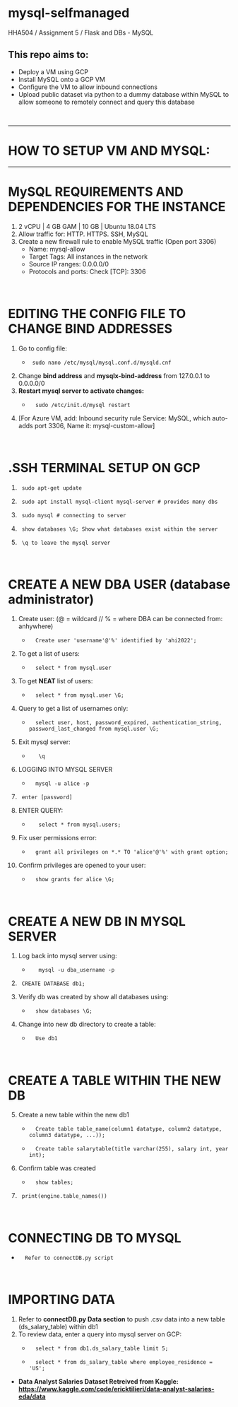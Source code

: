 # mysql-selfmanaged
HHA504 / Assignment 5 / Flask and DBs - MySQL

## This repo aims to:
- Deploy a VM using GCP
- Install MySQL onto a GCP VM
- Configure the VM to allow inbound connections
- Upload public dataset via python to a dummy database within MySQL to allow someone to remotely connect and query this database 

<br>

------
# HOW TO SETUP VM AND MYSQL: 
------

# MySQL REQUIREMENTS AND DEPENDENCIES FOR THE INSTANCE 
1. 2 vCPU | 4 GB GAM | 10 GB | Ubuntu 18.04 LTS
2. Allow traffic for: HTTP. HTTPS. SSH, MySQL
3. Create a new firewall rule to enable MySQL traffic (Open port 3306)   
    - Name: mysql-allow
    - Target Tags: All instances in the network
    - Source IP ranges: 0.0.0.0/0
    - Protocols and ports: Check [TCP]: 3306

<br>

# EDITING THE CONFIG FILE TO CHANGE BIND ADDRESSES
1. Go to config file:
     -      sudo nano /etc/mysql/mysql.conf.d/mysqld.cnf
2. Change **bind address** and **mysqlx-bind-address** from 127.0.0.1 to 0.0.0.0/0
3. **Restart mysql server to activate changes:**
    -       sudo /etc/init.d/mysql restart
4. [For Azure VM, add: Inbound security rule
Service: MySQL, which auto-adds port 3306,
Name it: mysql-custom-allow]

<br>

# .SSH TERMINAL SETUP ON GCP
1.      sudo apt-get update 
2.      sudo apt install mysql-client mysql-server # provides many dbs
3.      sudo mysql # connecting to server 
4.      show databases \G; Show what databases exist within the server
5.      \q to leave the mysql server

<br>

# CREATE A NEW DBA USER (database administrator)
1. Create user: (@ = wildcard // % = where DBA can be connected from: anhywhere)
    -       Create user 'username'@'%' identified by 'ahi2022';
2. To get a list of users:
    -       select * from mysql.user 
3. To get **NEAT** list of users:
    -       select * from mysql.user \G;
4. Query to get a list of usernames only: 
    -       select user, host, password_expired, authentication_string, password_last_changed from mysql.user \G; 
5. Exit mysql server: 
   -        \q
6. LOGGING INTO MYSQL SERVER
    -       mysql -u alice -p 
7.      enter [password] 
8. ENTER QUERY:
   -        select * from mysql.users;
9. Fix user permissions error: 
    -       grant all privileges on *.* TO 'alice'@'%' with grant option;
10. Confirm privileges are opened to your user:
    -       show grants for alice \G;

<br>

# CREATE A NEW DB IN MYSQL SERVER
1. Log back into mysql server using:
   -        mysql -u dba_username -p
2.      CREATE DATABASE db1;
3. Verify db was created by show all databases using:
    -       show databases \G;
4. Change into new db directory to create a table:
    -       Use db1

<br>

# CREATE A TABLE WITHIN THE NEW DB
5. Create a new table within the new db1
    -       Create table table_name(column1 datatype, column2 datatype, column3 datatype, ...));
    -       Create table salarytable(title varchar(255), salary int, year int);
6. Confirm table was created
    -       show tables;
7.      print(engine.table_names())

<br>

# CONNECTING DB TO MYSQL
-       Refer to connectDB.py script

<br> 

# IMPORTING DATA
 1. Refer to **connectDB.py Data section** to push .csv data into a new table (ds_salary_table) within db1
 2. To review data, enter a query into mysql server on GCP:
    -       select * from db1.ds_salary_table limit 5;
    -       select * from ds_salary_table where employee_residence = 'US';

 - **Data Analyst Salaries Dataset Retreived from Kaggle: https://www.kaggle.com/code/ericktilieri/data-analyst-salaries-eda/data**
